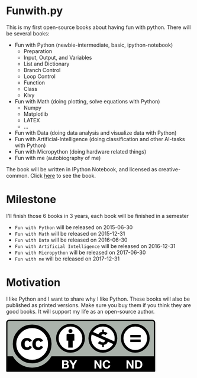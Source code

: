Funwith.py
==========

This is my first open-source books about having fun with python.
There will be several books:

* Fun with Python (newbie-intermediate, basic, ipython-notebook)
    *  Preparation
    *  Input, Output, and Variables
    *  List and Dictionary
    *  Branch Control
    *  Loop Control
    *  Function
    *  Class
    *  Kivy
* Fun with Math (doing plotting, solve equations with Python)
    * Numpy
    * Matplotlib
    * LATEX
    * ...
* Fun with Data (doing data analysis and visualize data with Python)
* Fun with Artificial-Intelligence (doing classification and other AI-tasks with Python)
* Fun with Micropython (doing hardware related things)
* Fun with me (autobiography of me)

The book will be written in IPython Notebook, and licensed as creative-common.
Click [here](http://nbviewer.ipython.org/github/goFrendiAsgard/funwith.py/tree/master/) to see the book.

Milestone
=========

I'll finish those 6 books in 3 years, each book will be finished in a semester
* `Fun with Python` will be released on 2015-06-30
* `Fun with Math` will be released on 2015-12-31
* `Fun with Data` will be released on 2016-06-30
* `Fun with Artificial Intelligence` will be released on 2016-12-31
* `Fun with Micropython` will be released on 2017-06-30
* `Fun with me` will be released on 2017-12-31

Motivation
==========

I like Python and I want to share why I like Python.
These books will also be published as printed versions. Make sure you buy them if you think they are good books.
It will support my life as an open-source author.

![license](readme-resource/by-nc-nd.png "License")